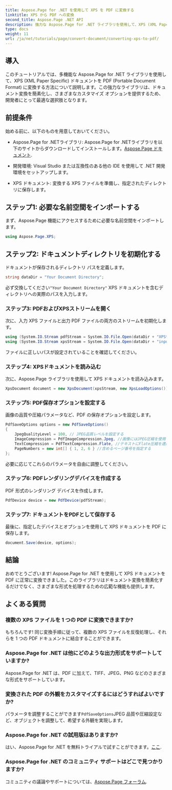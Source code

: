 ```yaml
---
title: Aspose.Page for .NET を使用して XPS を PDF に変換する
linktitle: XPS から PDF への変換
second_title: Aspose.Page .NET API
description: 強力な Aspose.Page for .NET ライブラリを使用して、XPS (XML Paper Specific) ドキュメントを PDF (Portable Document Format) にシームレスに変換する方法を説明します。
type: docs
weight: 11
url: /ja/net/tutorials/page/convert-document/converting-xps-to-pdf/
---
```

## 導入

このチュートリアルでは、多機能な Aspose.Page for .NET ライブラリを使用して、XPS (XML Paper Specific) ドキュメントを PDF (Portable Document Format) に変換する方法について説明します。この強力なライブラリは、ドキュメント変換を簡素化し、さまざまなカスタマイズ オプションを提供するため、開発者にとって最適な選択肢となります。

## 前提条件

始める前に、以下のものを用意しておいてください。

-  Aspose.Page for .NETライブラリ: Aspose.Page for .NETライブラリを以下のサイトからダウンロードしてインストールします。[Aspose.Page ドキュメント](https://reference.aspose.com/page/net/).
  
- 開発環境: Visual Studio または互換性のある他の IDE を使用して .NET 開発環境をセットアップします。

- XPS ドキュメント: 変換する XPS ファイルを準備し、指定されたディレクトリに保存します。

## ステップ1: 必要な名前空間をインポートする

まず、Aspose.Page 機能にアクセスするために必要な名前空間をインポートします。

```csharp
using Aspose.Page.XPS;
```

## ステップ2: ドキュメントディレクトリを初期化する

ドキュメントが保存されるディレクトリ パスを定義します。

```csharp
string dataDir = "Your Document Directory";
```

必ず交換してください`"Your Document Directory"` XPS ドキュメントを含むディレクトリへの実際のパスを入力します。

### ステップ3: PDFおよびXPSストリームを開く

次に、入力 XPS ファイルと出力 PDF ファイルの両方のストリームを初期化します。

```csharp
using (System.IO.Stream pdfStream = System.IO.File.Open(dataDir + "XPStoPDF_out.pdf", System.IO.FileMode.OpenOrCreate, System.IO.FileAccess.Write))
using (System.IO.Stream xpsStream = System.IO.File.Open(dataDir + "input.xps", System.IO.FileMode.Open))
```

ファイルに正しいパスが設定されていることを確認してください。

### ステップ4: XPSドキュメントを読み込む

次に、Aspose.Page ライブラリを使用して XPS ドキュメントを読み込みます。

```csharp
XpsDocument document = new XpsDocument(xpsStream, new XpsLoadOptions());
```

### ステップ5: PDF保存オプションを設定する

画像の品質や圧縮パラメータなど、PDF の保存オプションを設定します。

```csharp
PdfSaveOptions options = new PdfSaveOptions()
{
    JpegQualityLevel = 100, // JPEG品質レベルを設定する
    ImageCompression = PdfImageCompression.Jpeg, //画像にはJPEG圧縮を使用する
    TextCompression = PdfTextCompression.Flate, //テキストにFlate圧縮を適用する
    PageNumbers = new int[] { 1, 2, 6 } //含めるページ番号を指定する
};
```

必要に応じてこれらのパラメータを自由に調整してください。

### ステップ6: PDFレンダリングデバイスを作成する

PDF 形式のレンダリング デバイスを作成します。

```csharp
PdfDevice device = new PdfDevice(pdfStream);
```

### ステップ7: ドキュメントをPDFとして保存する

最後に、指定したデバイスとオプションを使用して XPS ドキュメントを PDF に保存します。

```csharp
document.Save(device, options);
```

## 結論

おめでとうございます! Aspose.Page for .NET を使用して XPS ドキュメントを PDF に正常に変換できました。このライブラリはドキュメント変換を簡素化するだけでなく、さまざまな形式を処理するための広範な機能も提供します。

## よくある質問

### 複数の XPS ファイルを 1 つの PDF に変換できますか?

もちろんです! 同じ変換手順に従って、複数の XPS ファイルを反復処理し、それらを 1 つの PDF ドキュメントに結合することができます。

### Aspose.Page for .NET は他にどのような出力形式をサポートしていますか?

Aspose.Page for .NET は、PDF に加えて、TIFF、JPEG、PNG などのさまざまな形式をサポートしています。

### 変換された PDF の外観をカスタマイズするにはどうすればよいですか?

パラメータを調整することができます`PdfSaveOptions`JPEG 品質や圧縮設定など、オブジェクトを調整して、希望する外観を実現します。

### Aspose.Page for .NET の試用版はありますか?

はい、Aspose.Page for .NET を無料トライアルで試すことができます。[ここ](https://releases.aspose.com/).

### Aspose.Page for .NET のコミュニティ サポートはどこで見つかりますか?

コミュニティの議論やサポートについては、[Aspose.Page フォーラム](https://forum.aspose.com/c/page/39).